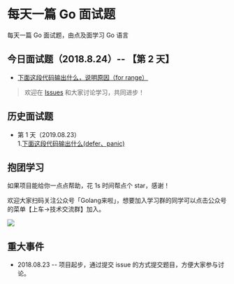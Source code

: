 # 每天一篇 Go 面试题
每天一篇 Go 面试题，由点及面学习 Go 语言

## 今日面试题（2018.8.24）-- 【第 2 天】
- [下面这段代码输出什么，说明原因（for range）](https://github.com/Seekload/go-interview/issues/3)

> 欢迎在 [Issues](https://github.com/Seekload/go-interview/issues) 和大家讨论学习，共同进步！


## 历史面试题
- 第 1 天（2019.08.23）<br>
1.[下面这段代码输出什么(defer、panic)](https://github.com/Seekload/go-interview/issues/2)


## 抱团学习
如果项目能给你一点点帮助，花 1s 时间帮点个 star，感谢！

欢迎大家扫码关注公众号「Golang来啦」，想要加入学习群的同学可以点击公众号的菜单【上车->技术交流群】加入。

<img src="https://img-blog.csdnimg.cn/20190329073452382.jpg">




## 重大事件
- 2018.08.23 -- 项目起步，通过提交 issue 的方式提交题目，方便大家参与讨论。